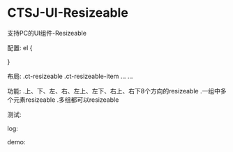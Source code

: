 # CTSJ-UI-Resizeable
支持PC的UI组件-Resizeable










配置:
el
{
   
}

布局:
  .ct-resizeable
   .ct-resizeable-item
   ...
  ...
   
功能:
  .上、下、左、右、左上、左下、右上、右下8个方向的resizeable
  .一组中多个元素resizeable
  .多组都可以resizeable
  
测试:

log:
 
demo: